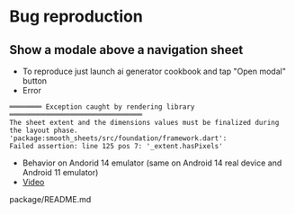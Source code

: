 # Bug reproduction
## Show a modale above a navigation sheet
* To reproduce just launch ai generator cookbook and tap "Open modal" button
* Error
 ```
════════ Exception caught by rendering library ═════════════════════════════════
The sheet extent and the dimensions values must be finalized during the layout phase.
'package:smooth_sheets/src/foundation/framework.dart':
Failed assertion: line 125 pos 7: '_extent.hasPixels'
```
* Behavior on Andorid 14 emulator (same on Android 14 real device and Android 11 emulator)
* 
  [Video](https://github.com/QuentinSc/qsc_smooth_sheets/assets/16439299/7ea3d42e-2438-4f96-b721-25cfe101c67e)


package/README.md
